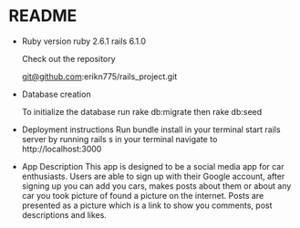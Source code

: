 # README

* Ruby version
    ruby 2.6.1
    rails 6.1.0

    Check out the repository

    git@github.com:erikn775/rails_project.git

* Database creation

    To initialize the database run rake db:migrate then rake db:seed

* Deployment instructions
    Run bundle install in your terminal
    start rails server by running rails s in your terminal
    navigate to http://localhost:3000

* App Description
    This app is designed to be a social media app for car enthusiasts. Users are able to sign up with 
    their Google account, after signing up you can add you cars, makes posts about them or about any car 
    you took picture of found a picture on the internet. Posts are presented as a picture which is a link
    to show you comments, post descriptions and likes.
